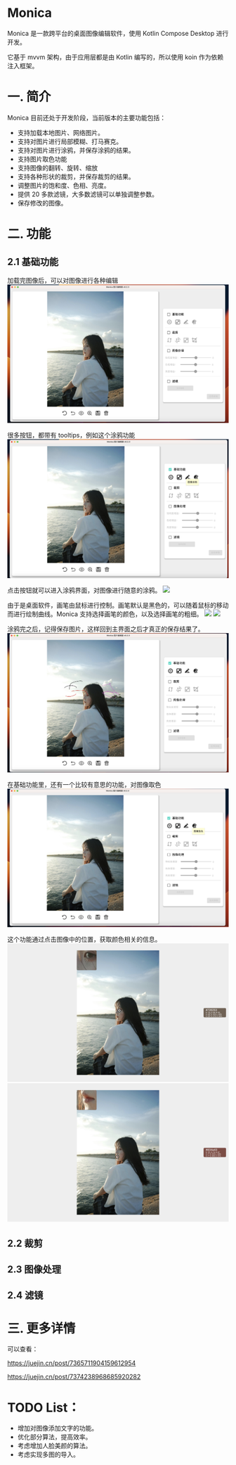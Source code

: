 # Monica
Monica 是一款跨平台的桌面图像编辑软件，使用 Kotlin Compose Desktop 进行开发。

它基于 mvvm 架构，由于应用层都是由 Kotlin 编写的，所以使用 koin 作为依赖注入框架。

# 一. 简介
Monica 目前还处于开发阶段，当前版本的主要功能包括：

* 支持加载本地图片、网络图片。
* 支持对图片进行局部模糊、打马赛克。
* 支持对图片进行涂鸦，并保存涂鸦的结果。
* 支持图片取色功能
* 支持图像的翻转、旋转、缩放
* 支持各种形状的裁剪，并保存裁剪的结果。
* 调整图片的饱和度、色相、亮度。
* 提供 20 多款滤镜，大多数滤镜可以单独调整参数。
* 保存修改的图像。

# 二. 功能

## 2.1 基础功能
加载完图像后，可以对图像进行各种编辑
![](images/1.png)

很多按钮，都带有 tooltips，例如这个涂鸦功能
![](images/2.png)

点击按钮就可以进入涂鸦界面，对图像进行随意的涂鸦。
![](images/3.png)

由于是桌面软件，画笔由鼠标进行控制。画笔默认是黑色的，可以随着鼠标的移动而进行绘制曲线。Monica 支持选择画笔的颜色，以及选择画笔的粗细。
![](images/4.png)
![](images/5.png)

涂鸦完之后，记得保存图片，这样回到主界面之后才真正的保存结果了。
![](images/6.png)

在基础功能里，还有一个比较有意思的功能，对图像取色
![](images/7.png)

这个功能通过点击图像中的位置，获取颜色相关的信息。
![](images/8.png)
![](images/9.png)

## 2.2 裁剪

## 2.3 图像处理

## 2.4 滤镜

# 三. 更多详情

可以查看：

https://juejin.cn/post/7365711904159612954

https://juejin.cn/post/7374238968685920282



# TODO List：

* 增加对图像添加文字的功能。
* 优化部分算法，提高效率。
* 考虑增加人脸美颜的算法。
* 考虑实现多图的导入。
